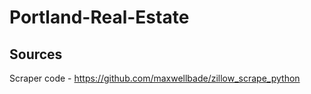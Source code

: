 # Portland-Real-Estate

## Sources
Scraper code - https://github.com/maxwellbade/zillow_scrape_python
